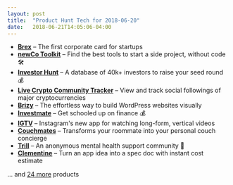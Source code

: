 ```yaml
---
layout: post
title:  "Product Hunt Tech for 2018-06-20"
date:   2018-06-21T14:05:06-04:00
---
```


* **[Brex](https://www.producthunt.com/posts/brex?utm_campaign=producthunt-api&utm_medium=api&utm_source=Application%3A+Daily+Digest+RSS+%28ID%3A+3202%29)** – The first corporate card for startups
* **[newCo Toolkit](https://www.producthunt.com/posts/newco-toolkit?utm_campaign=producthunt-api&utm_medium=api&utm_source=Application%3A+Daily+Digest+RSS+%28ID%3A+3202%29)** – Find the best tools to start a side project, without code 🛠
* **[Investor Hunt](https://www.producthunt.com/posts/investor-hunt?utm_campaign=producthunt-api&utm_medium=api&utm_source=Application%3A+Daily+Digest+RSS+%28ID%3A+3202%29)** – A database of 40k+ investors to raise your seed round 💰
* **[Live Crypto Community Tracker](https://www.producthunt.com/posts/live-crypto-community-tracker?utm_campaign=producthunt-api&utm_medium=api&utm_source=Application%3A+Daily+Digest+RSS+%28ID%3A+3202%29)** – View and track social followings of major cryptocurrencies
* **[Brizy](https://www.producthunt.com/posts/brizy?utm_campaign=producthunt-api&utm_medium=api&utm_source=Application%3A+Daily+Digest+RSS+%28ID%3A+3202%29)** – The effortless way to build WordPress websites visually
* **[Investmate](https://www.producthunt.com/posts/investmate?utm_campaign=producthunt-api&utm_medium=api&utm_source=Application%3A+Daily+Digest+RSS+%28ID%3A+3202%29)** – Get schooled up on finance 💰
* **[IGTV](https://www.producthunt.com/posts/igtv?utm_campaign=producthunt-api&utm_medium=api&utm_source=Application%3A+Daily+Digest+RSS+%28ID%3A+3202%29)** – Instagram's new app for watching long-form, vertical videos
* **[Couchmates](https://www.producthunt.com/posts/couchmates?utm_campaign=producthunt-api&utm_medium=api&utm_source=Application%3A+Daily+Digest+RSS+%28ID%3A+3202%29)** – Transforms your roommate into your personal couch concierge
* **[Trill](https://www.producthunt.com/posts/trill-4?utm_campaign=producthunt-api&utm_medium=api&utm_source=Application%3A+Daily+Digest+RSS+%28ID%3A+3202%29)** – An anonymous mental health support community 🦋
* **[Clementine](https://www.producthunt.com/posts/clementine-2?utm_campaign=producthunt-api&utm_medium=api&utm_source=Application%3A+Daily+Digest+RSS+%28ID%3A+3202%29)** – Turn an app idea into a spec doc with instant cost estimate

… and [24 more](https://www.producthunt.com/tech) products